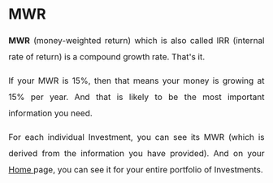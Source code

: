 # MWR

<p style="margin-left: 0in; font-size: 15px; font-family: margin-bottom: 8pt; line-height: 200%; text-align: justify;"><strong><span style="font-size: 16px; line-height: 200%;">MWR</span></strong><span style="font-size: 16px;"><span style="line-height: 200%;">&nbsp;(money-weighted return) which is also called IRR (internal rate of return) is a compound growth rate. That's it.</span></span></p>

<p style="margin-left: 0in; font-size: 15px; font-family: margin-bottom: 8pt; line-height: 200%; text-align: justify;"><span style="font-size: 16px;"><span style="line-height: 200%;">If your MWR is 15%, then that means your money is growing at 15% per year. And that is likely to be the most important information you need.&nbsp;</span></span></p>

<p style="margin-left: 0in; font-size: 15px; font-family: margin-bottom: 8pt; line-height: 200%; text-align: justify;"><span dir="ltr" style="font-size: 16px; line-height: 200%;">For each individual Investment, you can see its MWR (which is derived from the information you have provided). And on your <a href="https://support.exirio.com/en/support/solutions/articles/80000375834">Home&nbsp;</a>page, you can see it for your entire portfolio of Investments.</span></p>